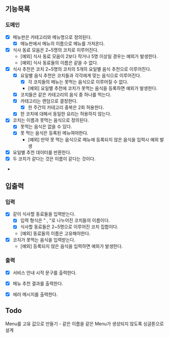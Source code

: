 ## 기능목록

### 도메인

- [x] 메뉴판은 카테고리와 메뉴명으로 정의된다.
  - [x] 메뉴판에서 메뉴의 이름으로 메뉴를 가져온다.
- [x] 식사 동료 모음은 2~5명의 코치로 이루어진다.
  - [예외] 식사 동료 모음이 2보다 작거나 5명 이상일 경우는 예외가 발생한다.
  - [예외] 식사 동료들의 이름은 같을 수 없다.
- [x] 식사 추천은 코치 2~5명의 코치의 5개의 요일별 음식 추천으로 이루어진다.
  - [x] 요일별 음식 추천은 코치들과 각각에게 맞는 음식으로 이루어진다.
    - [x] 각 코치들의 메뉴는 못먹는 음식으로 이루어질 수 없다.
    - [예외] 요일별 추천에 코치가 못먹는 음식을 등록하면 예외가 발생한다.
  - [x] 코치들은 같은 카테고리의 음식 중 하나를 먹는다.
  - [x] 카테고리는 랜덤으로 결정한다.
    - [x] 한 주간의 카테고리 중복은 2회 허용한다.
  - [x] 한 코치에 대해서 동일한 요리는 허용하지 않는다.
- [x] 코치는 이름과 못먹는 음식으로 정의된다.
  - [x] 못먹는 음식은 없을 수 있다.
  - [x] 못 먹는 음식은 등록된 메뉴여야한다.
    - [예외] 만약 못 먹는 음식으로 메뉴에 등록되지 않은 음식을 입력시 예외 발생
- [x] 요일별 추천 데이터를 반환한다.
- [x] 두 코치가 같다는 것은 이름이 같다는 것이다.
- 

## 입출력

### 입력

-[x] 같이 식사할 동료들을 입력받는다.
  - [x] 입력 형식은 " , "로 나누어진 코치들의 이름이다.
  - [x] 식사할 동료들은 2~5명으로 이루어진 코치 집합이다.
  - [예외] 동료들의 이름은 고유해야한다.
- [x] 코치가 못먹는 음식을 입력받는다.
  - [예외] 등록되지 않은 음식을 입력하면 예외가 발생한다.


### 출력
- [x] 서비스 안내 시작 문구를 출력한다.
- [x] 메뉴 추천 결과를 출력한다.
- [x] 에러 메시지를 출력한다.


## Todo

Menu를 고유 값으로 만들기 - 같은 이름을 같은 Menu가 생성되지 않도록 싱글톤으로 설계